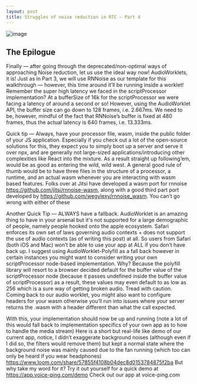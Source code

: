 ```yaml
---
layout: post
title: Struggles of noise reduction in RTC — Part 4
---
```


![image](https://user-images.githubusercontent.com/25403969/105566118-7b294080-5d50-11eb-81cd-8fca3aff7892.png)

## The Epilogue

Finally — after going through the deprecated/non-optimal ways of approaching Noise reduction, let us use the ideal way now! AudioWorklets, it is!
Just as in Part 3, we will use RNNoise as our template for this walkthrough — however, this time around it’ll be running inside a worklet!
Remember the super high latency we faced in the scriptProcessor implementation? At a bufferSize of 16k for the scriptProcessor we were facing a latency of around a second or so! However, using the AudioWorklet API, the buffer size can go down to 128 frames, i.e. 2.667ms. We need to be, however, mindful of the fact that RNNoise’s buffer is fixed at 480 frames, thus the actual latency is 640 frames, i.e. 13.333ms.

Quick tip — Always, have your processor file, wasm, inside the public folder of your JS application. Especially if you check out a lot of the open-source solutions for this, they expect you to simply boot up a server and serve it over npx, and are generally not large-sized applications/introducing other complexities like React into the mixture. As a result straight up following’em, would be as good as entering the wild, wild west.
A general good rule of thumb would be to have three files in the structure of a processor, a runtime, and an actual wasm whenever you are interacting with wasm based features.
Folks over at Jitsi have developed a wasm port for rnnoise <https://github.com/jitsi/rnnoise-wasm>, along with a good third part port developed by <https://github.com/wegylexy/rnnoise_wasm>. You can’t go wrong with either of these

Another Quick Tip — ALWAYS have a fallback. AudioWorklet is an amazing thing to have in your arsenal but it's not supported for a large demographic of people, namely people hooked onto the apple ecosystem. Safari enforces its own set of laws governing audio contexts + does not support the use of audio contexts (as of writing this post) at all. So users from Safari (both iOS and Mac) won’t be able to use your app at ALL if you don’t have back up. I suggest using AudioWorklet-Polyfill as a fall back however in certain instances you might want to consider writing your own scriptProcessor node-based implementation. Why? Because the polyfill library will resort to a browser decided default for the buffer value of the scriptProcessor node (because it passes undefined inside the buffer value of scriptProcessor) as a result, these values may even default to as low as 256 which is a sure way of getting broken audio. Tread with caution.
Coming back to our audio worklet, you might also want to configure headers for your wasm otherwise you’ll run into issues where your server returns the .wasm with a header different than what the call expected.

With this, your implementation should now be up and running (note a lot of this would fall back to implementation specifics of your own app as to how to handle the media stream)
Here is a short but real-life like demo of our current app, notice, I didn’t exaggerate background noises (although even if I did so, the filters would remove them) but kept a normal state where the background noise was mainly caused due to the fan running (which too can only be heard if you wear headphones) <https://www.loom.com/share/57855f4108b04dec8d0153784875f2ba>
But why take my word for it? Try it out yourself for a quick demo at <https://app.voice-ping.com/demo>
Check out our app at voice-ping.com

